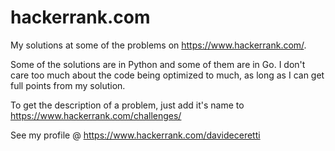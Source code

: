 # hackerrank.com
My solutions at some of the problems on https://www.hackerrank.com/.

Some of the solutions are in Python and some of them are in Go. I don't care too much about the code being optimized to much, as long as I can get full points from my solution.

To get the description of a problem, just add it's name to https://www.hackerrank.com/challenges/

See my profile @ https://www.hackerrank.com/davideceretti
